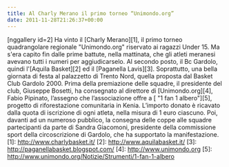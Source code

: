 ```yaml
---
title: Al Charly Merano il primo torneo “Unimondo.org”
date: 2011-11-28T21:26:37+00:00
---
```

[nggallery id=2]
Ha vinto il [Charly Merano][1], il primo torneo quadrangolare regionale "Unimondo.org" riservato ai ragazzi Under 15. Ma s'era capito fin dalle prime battute, nella mattinata, che gli atleti meranesi avevano tutti i numeri per aggiudicarselo. Al secondo posto, il Bc Gardolo, quindi l'[Aquila Basket][2] ed il [Paganella Lavis][3]. Soprattutto, una bella giornata di festa al palazzetto di Trento Nord, quella proposta dal Basket Club Gardolo 2000. Prima della premiazione delle squadre, il presidente del club, Giuseppe Bosetti, ha consegnato al direttore di [Unimondo.org][4], Fabio Pipinato, l’assegno che l’associazione offre a [ "1 fan 1 albero"][5], progetto di riforestazione comunitaria in Kenia. L’importo donato è ricavato dalla quota di iscrizione di ogni atleta, nella misura di 1 euro ciascuno. Poi, davanti ad un numeroso pubblico, la consegna delle coppe alle squadre partecipanti da parte di Sandra Giacomoni, presidente della commissione sport della circoscrizione di Gardolo, che ha supportato la manifestazione.
[1]: http://www.charlybasket.it/
[2]: http://www.aquilabasket.it/
[3]: http://paganellabasket.blogspot.com/
[4]: http://www.unimondo.org
[5]: http://www.unimondo.org/Notizie/Strumenti/1-fan-1-albero
